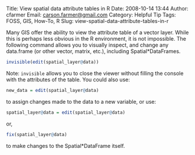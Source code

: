 Title: View spatial data attribute tables in R
Date: 2008-10-14 13:44
Author: cfarmer
Email: carson.farmer@gmail.com
Category: Helpful Tip
Tags: FOSS, GIS, How-To, R
Slug: view-spatial-data-attribute-tables-in-r

Many GIS offer the ability to view the attribute table of a vector
layer. While this is perhaps less obvious in the R environment, it is
not impossible. The following command allows you to visually inspect,
and change any data.frame (or other vector, matrix, etc.), including
Spatial*DataFrames.
<!--more-->

```r
invisible(edit(spatial_layer@data))
```
Note: `invisible` allows you to close the viewer without filling the
console with the attributes of the table. You could also use:

```r
new_data = edit(spatial_layer@data)
```
to assign changes made to the data to a new variable, or use:
```r
spatial_layer@data = edit(spatial_layer@data)
```
or,
```r
fix(spatial_layer@data)
```
to make changes to the Spatial*DataFrame itself.

